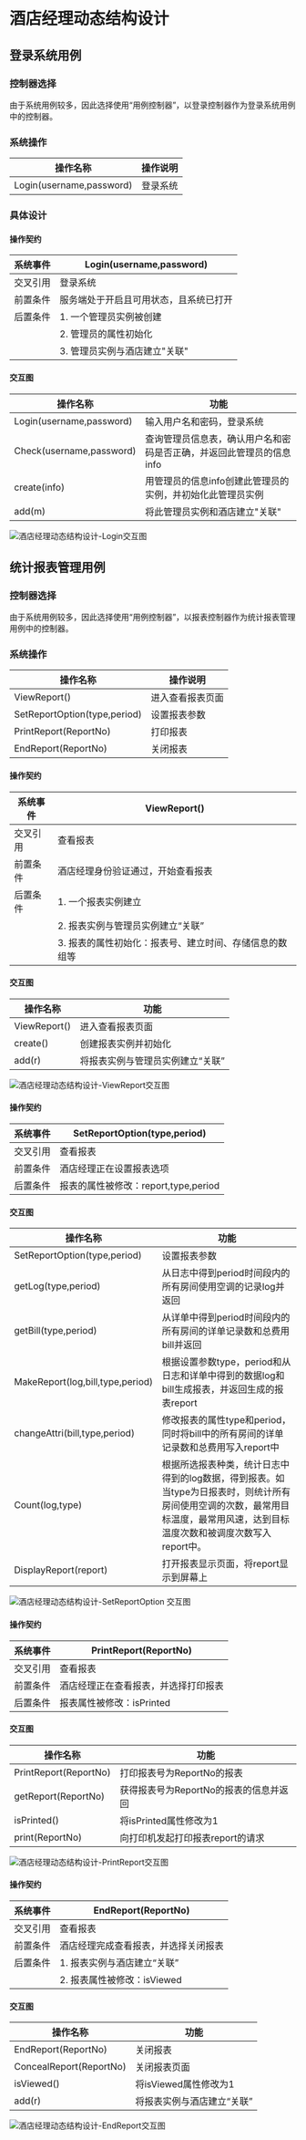 # 酒店经理动态结构设计

## 登录系统用例

### 控制器选择

由于系统用例较多，因此选择使用“用例控制器”，以登录控制器作为登录系统用例中的控制器。

### 系统操作

| 操作名称 | 操作说明 |
| -------- | -------- |
| Login(username,password) | 登录系统 |

### 具体设计

#### 操作契约

| 系统事件 | Login(username,password) |
| -------- | --- |
| 交叉引用 | 登录系统 |
| 前置条件 | 服务端处于开启且可用状态，且系统已打开 |
| 后置条件 | 1. 一个管理员实例被创建 |
|          | 2. 管理员的属性初始化 |
|          | 3. 管理员实例与酒店建立"关联" |

#### 交互图

| 操作名称 | 功能|
| -------- | --- |
| Login(username,password) | 输入用户名和密码，登录系统 |
| Check(username,password) | 查询管理员信息表，确认用户名和密码是否正确，并返回此管理员的信息info |
| create(info) | 用管理员的信息info创建此管理员的实例，并初始化此管理员实例 |
| add(m) | 将此管理员实例和酒店建立"关联" |


![酒店经理动态结构设计-Login交互图](../img/dynamic_hotelManager_1.svg)

## 统计报表管理用例

### 控制器选择

由于系统用例较多，因此选择使用“用例控制器”，以报表控制器作为统计报表管理用例中的控制器。

### 系统操作

| 操作名称 | 操作说明 |
| -------- | -------- |
| ViewReport() | 进入查看报表页面 |
| SetReportOption(type,period) | 设置报表参数 |
| PrintReport(ReportNo) | 打印报表 |
| EndReport(ReportNo) | 关闭报表 |

#### 操作契约

| 系统事件 | ViewReport() |
| -------- | --- |
| 交叉引用 | 查看报表 |
| 前置条件 | 酒店经理身份验证通过，开始查看报表 |
| 后置条件 | 1. 一个报表实例建立 |
|          | 2. 报表实例与管理员实例建立“关联” |
|          | 3. 报表的属性初始化：报表号、建立时间、存储信息的数组等 |

#### 交互图

| 操作名称 | 功能|
| -------- | --- |
| ViewReport() | 进入查看报表页面 |
| create() | 创建报表实例并初始化 |
| add(r) | 将报表实例与管理员实例建立“关联” |

![酒店经理动态结构设计-ViewReport交互图](../img/dynamic_hotelManager_2.svg)

#### 操作契约

| 系统事件 | SetReportOption(type,period) |
| -------- | --- |
| 交叉引用 | 查看报表 |
| 前置条件 | 酒店经理正在设置报表选项 |
| 后置条件 | 报表的属性被修改：report,type,period |

#### 交互图

| 操作名称 | 功能|
| -------- | --- |
| SetReportOption(type,period) | 设置报表参数 |
| getLog(type,period) | 从日志中得到period时间段内的所有房间使用空调的记录log并返回 |
| getBill(type,period) | 从详单中得到period时间段内的所有房间的详单记录数和总费用bill并返回 |
| MakeReport(log,bill,type,period) | 根据设置参数type，period和从日志和详单中得到的数据log和bill生成报表，并返回生成的报表report |
| changeAttri(bill,type,period) | 修改报表的属性type和period，同时将bill中的所有房间的详单记录数和总费用写入report中 |
| Count(log,type) | 根据所选报表种类，统计日志中得到的log数据，得到报表。如当type为日报表时，则统计所有房间使用空调的次数，最常用目标温度，最常用风速，达到目标温度次数和被调度次数写入report中。
| DisplayReport(report) | 打开报表显示页面，将report显示到屏幕上 |

![酒店经理动态结构设计-SetReportOption 交互图](../img/dynamic_hotelManager_3.svg)

#### 操作契约

| 系统事件 | PrintReport(ReportNo) |
| -------- | --- |
| 交叉引用 | 查看报表 |
| 前置条件 | 酒店经理正在查看报表，并选择打印报表 |
| 后置条件 | 报表属性被修改：isPrinted |

#### 交互图

| 操作名称 | 功能|
| -------- | --- |
| PrintReport(ReportNo) | 打印报表号为ReportNo的报表 |
| getReport(ReportNo) | 获得报表号为ReportNo的报表的信息并返回 |
| isPrinted() | 将isPrinted属性修改为1 |
| print(ReportNo) | 向打印机发起打印报表report的请求 |


![酒店经理动态结构设计-PrintReport交互图](../img/dynamic_hotelManager_4.svg)

#### 操作契约

| 系统事件 | EndReport(ReportNo) |
| -------- | --- |
| 交叉引用 | 查看报表 |
| 前置条件 | 酒店经理完成查看报表，并选择关闭报表 |
| 后置条件 | 1. 报表实例与酒店建立“关联” |
|          | 2. 报表属性被修改：isViewed |

#### 交互图

| 操作名称 | 功能|
| -------- | --- |
| EndReport(ReportNo) | 关闭报表 |
| ConcealReport(ReportNo) | 关闭报表页面 |
| isViewed() | 将isViewed属性修改为1 |
| add(r) | 将报表实例与酒店建立“关联” |

![酒店经理动态结构设计-EndReport交互图](../img/dynamic_hotelManager_5.svg)
